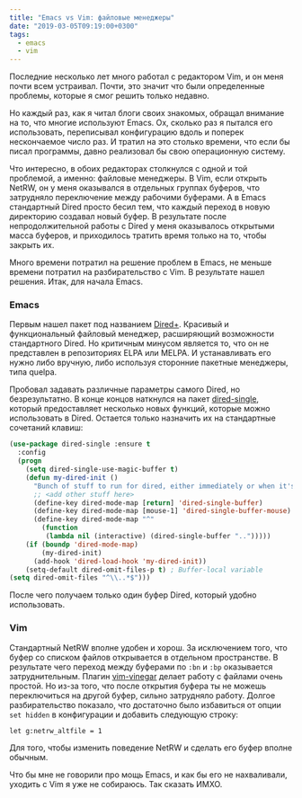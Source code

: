 ```yaml
---
title: "Emacs vs Vim: файловые менеджеры"
date: "2019-03-05T09:19:00+0300"
tags:
  - emacs
  - vim
---
```

Последние несколько лет много работал с редактором Vim, и он меня почти всем устраивал. Почти, это значит что были определенные проблемы, которые я смог решить только недавно.

Но каждый раз, как я читал блоги своих знакомых, обращал внимание на то, что многие используют Emacs. Ох, сколько раз я пытался его использовать, переписывал конфигурацию вдоль и поперек нескончаемое число раз. И тратил на это столько времени, что если бы писал программы, давно реализовал бы свою операционную систему.

Что интересно, в обоих редакторах столкнулся с одной и той проблемой, а именно: файловые менеджеры. В Vim, если открыть NetRW, он у меня оказывался в отдельных группах буферов, что затрудняло переключение между рабочими буферами. А в Emacs стандартный Dired просто бесил тем, что каждый переход в новую директорию создавал новый буфер. В результате после непродолжительной работы с Dired у меня оказывалось открытыми масса буферов, и приходилось тратить время только на то, чтобы закрыть их.

Много времени потратил на решение проблем в Emacs, не меньше времени потратил на разбирательство с Vim. В результате нашел решения. Итак, для начала Emacs.

### Emacs

Первым нашел пакет под названием [Dired+](https://www.emacswiki.org/emacs/DiredPlus). Красивый и функциональный файловый менеджер, расширяющий возможности стандартного Dired. Но критичным минусом является то, что он не представлен в репозиториях ELPA или MELPA. И устанавливать его нужно либо вручную, либо используя сторонние пакетные менеджеры, типа quelpa.

Пробовал задавать различные параметры самого Dired, но безрезультатно. В конце концов наткнулся на пакет [dired-single](https://melpa.org/#/dired-single), который предоставляет несколько новых функций, которые можно использовать в Dired. Остается только назначить их на стандартные сочетаний клавиш:

```lisp
(use-package dired-single :ensure t
  :config
  (progn
    (setq dired-single-use-magic-buffer t)
    (defun my-dired-init ()
      "Bunch of stuff to run for dired, either immediately or when it's loaded."
      ;; <add other stuff here>
      (define-key dired-mode-map [return] 'dired-single-buffer)
      (define-key dired-mode-map [mouse-1] 'dired-single-buffer-mouse)
      (define-key dired-mode-map "^"
        (function
         (lambda nil (interactive) (dired-single-buffer "..")))))
    (if (boundp 'dired-mode-map)
        (my-dired-init)
      (add-hook 'dired-load-hook 'my-dired-init))
    (setq-default dired-omit-files-p t) ; Buffer-local variable
(setq dired-omit-files "^\\..*$")))
```

После чего получаем только один буфер Dired, который удобно использовать.

### Vim

Стандартный NetRW вполне удобен и хорош. За исключением того, что буфер со списком файлов открывается в отдельном пространстве. В результате чего переход между буферами по `:bn` и `:bp` оказывается затруднительным. Плагин [vim-vinegar](https://github.com/tpope/vim-vinegar) делает работу с файлами очень простой. Но из-за того, что после открытия буфера ты не можешь переключиться на другой буфер, сильно затрудняло работу. Долгое разбирательство показало, что достаточно было избавиться от опции `set hidden` в конфигурации и добавить следующую строку:

```vim
let g:netrw_altfile = 1
```

Для того, чтобы изменить поведение NetRW и сделать его буфер вполне обычным.

Что бы мне не говорили про мощь Emacs, и как бы его не нахваливали, уходить с Vim я уже не собираюсь. Так сказать ИМХО.
